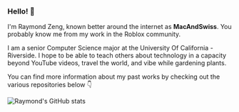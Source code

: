 ### Hello! 👋

I'm Raymond Zeng, known better around the internet as **MacAndSwiss**. You probably know me from my work in the Roblox community.

I am a senior Computer Science major at the University Of California - Riverside. I hope to be able to teach others about technology in a capacity beyond YouTube videos, travel the world, and vibe while gardening plants.

You can find more information about my past works by checking out the various repositories below 👇

![Raymond's GitHub stats](https://github-readme-stats.vercel.app/api?username=raymondwzeng&count_private=true)
